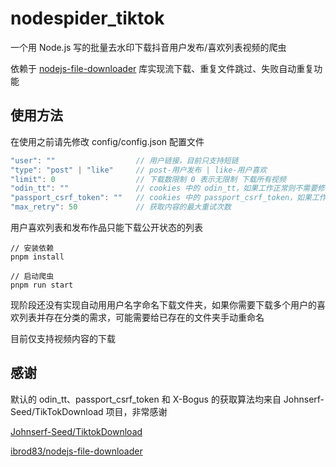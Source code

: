# nodespider_tiktok

一个用 Node.js 写的批量去水印下载抖音用户发布/喜欢列表视频的爬虫

依赖于 [nodejs-file-downloader](https://github.com/ibrod83/nodejs-file-downloader) 库实现流下载、重复文件跳过、失败自动重复功能

## 使用方法

在使用之前请先修改 config/config.json 配置文件

```js
"user": ""                  // 用户链接，目前只支持短链
"type": "post" | "like"     // post-用户发布 | like-用户喜欢
"limit": 0                  // 下载数限制 0 表示无限制 下载所有视频
"odin_tt": ""               // cookies 中的 odin_tt，如果工作正常则不需要修改
"passport_csrf_token": ""   // cookies 中的 passport_csrf_token，如果工作正常则不需要修改
"max_retry": 50             // 获取内容的最大重试次数
```

用户喜欢列表和发布作品只能下载公开状态的列表

```
// 安装依赖
pnpm install

// 启动爬虫
pnpm run start
```

现阶段还没有实现自动用用户名字命名下载文件夹，如果你需要下载多个用户的喜欢列表并存在分类的需求，可能需要给已存在的文件夹手动重命名

目前仅支持视频内容的下载

## 感谢
默认的 odin_tt、passport_csrf_token 和 X-Bogus 的获取算法均来自 Johnserf-Seed/TikTokDownload 项目，非常感谢

[Johnserf-Seed/TiktokDownload](https://github.com/Johnserf-Seed/TikTokDownload)

[ibrod83/nodejs-file-downloader](https://github.com/ibrod83/nodejs-file-downloader)
